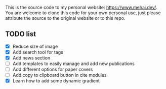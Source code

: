 This is the source code to my personal website: https://www.mehai.dev/. 
You are welcome to clone this code for your own personal use, just please attribute the source to the original website 
or to this repo. 

## TODO list
- [x] Reduce size of image
- [x] Add search tool for tags
- [x] Add news section
- [ ] Add templates to easily manage and add new publications
- [ ] Add different options for paper covers 
- [ ] Add copy to clipboard button in cite modules
- [x] Learn how to add some dynamic gradient